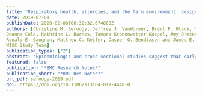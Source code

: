 ```yaml
---
title: "Respiratory health, allergies, and the farm environment: design, methods and enrollment in the observational Wisconsin Infant Study Cohort (WISC): a research proposal"
date: 2019-07-01
publishDate: 2020-02-08T06:30:32.674080Z
authors: [Christine M. Seroogy, Jeffrey J. VanWormer, Brent F. Olson, Michael D. Evans, Tara Johnson,
Deanna Cole, Kathrine L. Barnes, Tamara Kronenwetter Koepel, Amy Dresen, Jennifer Meece,
Ronald E. Gangnon, Matthew C. Keifer, Casper G. Bendixsen and James E. Gern on behalf of the Entire
WISC Study Team]
publication_types: ["2"]
abstract: "Epidemiologic and cross-sectional studies suggest that early life farming and animal exposures are associated with major health benefits, influencing immune development and modifying the subsequent risk of allergic diseases, including asthma. The Wisconsin Infant Study Cohort (WISC) study was established in central Wisconsin to test the hypothesis that early life animal farm exposures are associated with distinct innate immune cell maturation trajectories, decreased allergen sensitization and reduced respiratory viral illness burden during the first 2 years of life. Beginning in 2013, a total of 240 families have been enrolled, 16,522 biospecimens have been collected, and 4098 questionnaires have been administered and entered into a secure database. Study endpoints include nasal respiratory virus identification and respiratory illness burden score, allergic sensitization, expression of allergic disease, and anti-viral immune response maturation and profiles. The WISC study prospective design, broad biospecimen collections, and unique US rural community will provide insights into the role of environmental exposures on early life immune maturation profiles associated with protection from allergic sensitization and significant respiratory viral disease burden. The WISC study findings will ultimately inform development of new strategies to promote resistance to severe respiratory viral illnesses and design primary prevention approaches for allergic diseases for all infants."
featured: false
publication: "*BMC Research Notes*"
publication_short: "*BMC Res Notes*"
url_pdf: seroogy-2019.pdf
doi: https://doi.org/10.1186/s13104-019-4448-0
---
```


